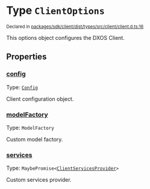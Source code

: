 # Type `ClientOptions`
<sub>Declared in [packages/sdk/client/dist/types/src/client/client.d.ts:16]()</sub>


This options object configures the DXOS Client.

## Properties
### [config]()
Type: <code>[Config](/api/@dxos/react-client/classes/Config)</code>

Client configuration object.


### [modelFactory]()
Type: <code>ModelFactory</code>

Custom model factory.


### [services]()
Type: <code>MaybePromise&lt;[ClientServicesProvider](/api/@dxos/react-client/interfaces/ClientServicesProvider)&gt;</code>

Custom services provider.



